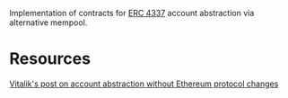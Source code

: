 Implementation of contracts for [ERC 4337](https://github.com/ethereum/EIPs/blob/3fd65b1a782912bfc18cb975c62c55f733c7c96e/EIPS/eip-4337.md) account abstraction via alternative mempool.

# Resources

[Vitalik's post on account abstraction without Ethereum protocol changes](https://medium.com/infinitism/erc-4337-account-abstraction-without-ethereum-protocol-changes-d75c9d94dc4a)
